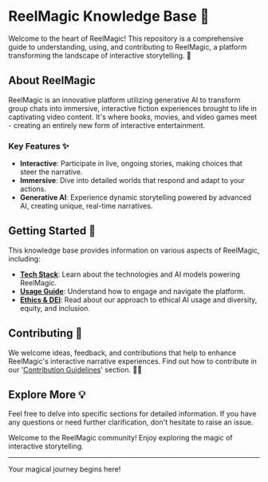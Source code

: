 # ReelMagic Knowledge Base 🌟

Welcome to the heart of ReelMagic! This repository is a comprehensive guide to understanding, using, and contributing to ReelMagic, a platform transforming the landscape of interactive storytelling. 🚀

## About ReelMagic 

ReelMagic is an innovative platform utilizing generative AI to transform group chats into immersive, interactive fiction experiences brought to life in captivating video content. It's where books, movies, and video games meet - creating an entirely new form of interactive entertainment.

### Key Features ✨

- **Interactive**: Participate in live, ongoing stories, making choices that steer the narrative. 
- **Immersive**: Dive into detailed worlds that respond and adapt to your actions. 
- **Generative AI**: Experience dynamic storytelling powered by advanced AI, creating unique, real-time narratives. 

## Getting Started 🏁

This knowledge base provides information on various aspects of ReelMagic, including:

- [**Tech Stack**](https://github.com/rushtix/reelmagic/blob/main/techstack.md): Learn about the technologies and AI models powering ReelMagic. 
- [**Usage Guide**](https://github.com/rushtix/reelmagic/blob/main/usage-guide.md): Understand how to engage and navigate the platform. 
- [**Ethics & DEI**](https://github.com/rushtix/reelmagic/blob/main/ethics-dei.md): Read about our approach to ethical AI usage and diversity, equity, and inclusion. 

## Contributing 📝

We welcome ideas, feedback, and contributions that help to enhance ReelMagic's interactive narrative experiences. Find out how to contribute in our '[Contribution Guidelines](https://github.com/rushtix/reelmagic/blob/main/contribution-guidelines.md)' section. 📝💡

## Explore More 💡

Feel free to delve into specific sections for detailed information. If you have any questions or need further clarification, don't hesitate to raise an issue. 

Welcome to the ReelMagic community! Enjoy exploring the magic of interactive storytelling. 

---

Your magical journey begins here!
